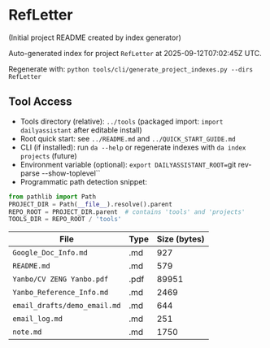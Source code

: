 # RefLetter

(Initial project README created by index generator)


<!-- AUTO_PROJECT_INDEX:START -->
Auto-generated index for project `RefLetter` at 2025-09-12T07:02:45Z UTC.
<!-- DAILYASSISTANT_TOOLS_PATH=../tools -->
Regenerate with: `python tools/cli/generate_project_indexes.py --dirs RefLetter`

## Tool Access
- Tools directory (relative): `../tools` (packaged import: `import dailyassistant` after editable install)
- Root quick start: see `../README.md` and `../QUICK_START_GUIDE.md`
- CLI (if installed): run `da --help` or regenerate indexes with `da index projects` (future)
- Environment variable (optional): `export DAILYASSISTANT_ROOT=`git rev-parse --show-toplevel``
- Programmatic path detection snippet:

```python
from pathlib import Path
PROJECT_DIR = Path(__file__).resolve().parent
REPO_ROOT = PROJECT_DIR.parent  # contains 'tools' and 'projects'
TOOLS_DIR = REPO_ROOT / 'tools'
```

| File | Type | Size (bytes) |
|------|------|-------------|
| `Google_Doc_Info.md` | .md | 927 |
| `README.md` | .md | 579 |
| `Yanbo/CV ZENG Yanbo.pdf` | .pdf | 89951 |
| `Yanbo_Reference_Info.md` | .md | 2469 |
| `email_drafts/demo_email.md` | .md | 644 |
| `email_log.md` | .md | 251 |
| `note.md` | .md | 1750 |

<!-- AUTO_PROJECT_INDEX:END -->
